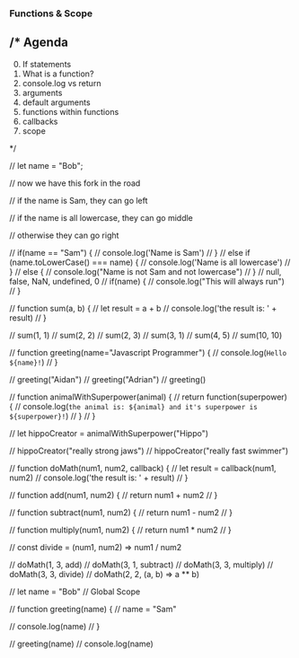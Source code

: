 ### Functions & Scope

/*
Agenda
----
0. If statements
1. What is a function?
2. console.log vs return
3. arguments
4. default arguments
5. functions within functions
6. callbacks
7. scope

*/

// let name = "Bob";

// now we have this fork in the road

// if the name is Sam, they can go left

// if the name is all lowercase, they can go middle

// otherwise they can go right

// if(name == "Sam") {
//   console.log('Name is Sam')
// }
// else if (name.toLowerCase() === name) {
//   console.log('Name is all lowercase')
// }
// else {
//   console.log("Name is not Sam and not lowercase")
// }
// null, false, NaN, undefined, 0
// if(name) {
//   console.log("This will always run")
// }

// function sum(a, b) {
//   let result = a + b
//   console.log('the result is: ' + result)
// }

// sum(1, 1)
// sum(2, 2)
// sum(2, 3)
// sum(3, 1)
// sum(4, 5)
// sum(10, 10)

// function greeting(name="Javascript Programmer") {
//   console.log(`Hello ${name}!`)
// }

// greeting("Aidan")
// greeting("Adrian")
// greeting()

// function animalWithSuperpower(animal) {
//   return function(superpower) {
//     console.log(`the animal is: ${animal} and it's superpower is ${superpower}!`)
//   }
// }

// let hippoCreator = animalWithSuperpower("Hippo")

// hippoCreator("really strong jaws")
// hippoCreator("really fast swimmer")

// function doMath(num1, num2, callback) {
//   let result = callback(num1, num2)
//   console.log('the result is: ' + result)
// }

// function add(num1, num2) {
//   return num1 + num2
// }

// function subtract(num1, num2) {
//   return num1 - num2
// }

// function multiply(num1, num2) {
//   return num1 * num2
// }

// const divide = (num1, num2) => num1 / num2

// doMath(1, 3, add)
// doMath(3, 1, subtract)
// doMath(3, 3, multiply)
// doMath(3, 3, divide)
// doMath(2, 2, (a, b) => a ** b)

// let name = "Bob" // Global Scope

// function greeting(name) {
//   name = "Sam"

//   console.log(name)
// }

// greeting(name)
// console.log(name)

